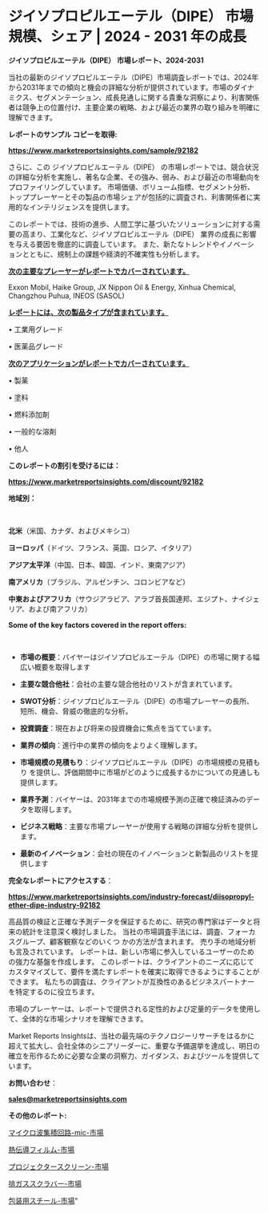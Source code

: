 # ジイソプロピルエーテル（DIPE） 市場規模、シェア | 2024 - 2031 年の成長

<strong>ジイソプロピルエーテル（DIPE） 市場レポート、2024-2031</strong>

当社の最新のジイソプロピルエーテル（DIPE）市場調査レポートでは、2024年から2031年までの傾向と機会の詳細な分析が提供されています。市場のダイナミクス、セグメンテーション、成長見通しに関する貴重な洞察により、利害関係者は競争上の位置付け、主要企業の戦略、および最近の業界の取り組みを明確に理解できます。



<strong>レポートのサンプル コピーを取得:</strong> <a href=https://www.marketreportsinsights.com/sample/92182>

<strong><u>https://www.marketreportsinsights.com/sample/92182</u></strong></a>

さらに、この ジイソプロピルエーテル（DIPE） の市場レポートでは、競合状況の詳細な分析を実施し、著名な企業、その強み、弱み、および最近の市場動向をプロファイリングしています。 市場価値、ボリューム指標、セグメント分析、トッププレーヤーとその製品の市場シェアが包括的に調査され、利害関係者に実用的なインテリジェンスを提供します。

このレポートでは、技術の進歩、人間工学に基づいたソリューションに対する需要の高まり、工業化など、ジイソプロピルエーテル（DIPE） 業界の成長に影響を与える要因を徹底的に調査しています。 また、新たなトレンドやイノベーションとともに、規制上の課題や経済的不確実性も分析します。



<strong><u>次の主要なプレーヤーがレポートでカバーされています。</u></strong>

Exxon Mobil, Haike Group, JX Nippon Oil & Energy, Xinhua Chemical, Changzhou Puhua, INEOS (SASOL)



<strong><u><b>レポートには、次の製品タイプが含まれています。</b></u></strong>

• 工業用グレード

• 医薬品グレード



<strong><u><b>次のアプリケーションがレポートでカバーされています。</b></u></strong>

• 製薬

• 塗料

• 燃料添加剤

• 一般的な溶剤

• 他人



<strong><b>このレポートの割引を受けるには：</b></strong>

<a href=https://www.marketreportsinsights.com/discount/92182>

<strong><u>https://www.marketreportsinsights.com/discount/92182</u></strong></a>



<strong>地域別：</strong>

<strong> </strong>



<strong>北米</strong>（米国、カナダ、およびメキシコ）



<strong>ヨーロッパ</strong>（ドイツ、フランス、英国、ロシア、イタリア）



<strong>アジア太平洋</strong>（中国、日本、韓国、インド、東南アジア）



<strong>南アメリカ</strong>（ブラジル、アルゼンチン、コロンビアなど）



<strong>中東およびアフリカ</strong>（サウジアラビア、アラブ首長国連邦、エジプト、ナイジェリア、および南アフリカ）



<strong>Some of the key factors covered in the report offers:</strong>

<strong> </strong>
<ul>
  <li>

<strong>市場の概要</strong>：バイヤーはジイソプロピルエーテル（DIPE）の市場に関する幅広い概要を取得します</li>
  <li>

<strong>主要な競合他社</strong>：会社の主要な競合他社のリストが含まれています。</li>
  <li>

<strong>SWOT分析</strong>：ジイソプロピルエーテル（DIPE）の市場プレーヤーの長所、短所、機会、脅威の徹底的な分析。</li>
  <li>

<strong>投資調査</strong>：現在および将来の投資機会に焦点を当てています。</li>
  <li>

<strong>業界の傾向</strong>：進行中の業界の傾向をよりよく理解します。</li>
  <li>

<strong>市場規模の見積もり</strong>：ジイソプロピルエーテル（DIPE）の市場規模の見積もり を提供し、評価期間中に市場がどのように成長するかについての見通しも提供します。</li>
  <li>

<strong>業界予測</strong>：バイヤーは、2031年までの市場規模予測の正確で検証済みのデータを取得します。</li>
  <li>

<strong>ビジネス戦略</strong>：主要な市場プレーヤーが使用する戦略の詳細な分析を提供します。</li>
  <li>

<strong>最新のイノベーション</strong>：会社の現在のイノベーションと新製品のリストを提供します</li>
</ul>


<strong>完全なレポートにアクセスする</strong>：

<a href=https://www.marketreportsinsights.com/industry-forecast/diisopropyl-ether-dipe-industry-92182>

<strong><u>https://www.marketreportsinsights.com/industry-forecast/diisopropyl-ether-dipe-industry-92182</u></strong></a>

高品質の検証と正確な予測データを保証するために、研究の専門家はデータと将来の統計を注意深く検討しました。 当社の市場調査手法には、調査、フォーカスグループ、顧客観察などのいくつ かの方法が含まれます。 売り手の地域分析も言及されています。 レポートは、新しい市場に参入しているユーザーのための強力な基盤を作成します。 このレポートは、クライアントのニーズに応じてカスタマイズして、要件を満たすレポートを確実に取得できるようにすることができます。 私たちの調査は、クライアントが互換性のあるビジネスパートナーを特定するのに役立ちます。

市場のプレーヤーは、レポートで提供される定性的および定量的データを使用して、全体的な市場シナリオを理解できます。

Market Reports Insightsは、当社の最先端のテクノロジーリサーチをはるかに超えて拡大し、会社全体のシニアリーダーに、重要な予備選挙を達成し、明日の確立を形作るために必要な企業の洞察力、ガイダンス、およびツールを提供しています。



<strong><b>お問い合わせ</b></strong>：

<a href=mailto:sales@marketreportsinsights.com>

<strong><u>sales@marketreportsinsights.com</u></strong></a>



<strong>その他のレポート:</strong>

<a href=https://www.linkedin.com/pulse/マイクロ波集積回路-mic-市場-2023-新興市場-将来の動向と市場需要-yifjf/>マイクロ波集積回路-mic-市場</a>

<a href=https://www.linkedin.com/pulse/熱伝導フィルム-市場-2030-年までの需要に焦点を当てた-2023-年調査レポート-pr-news-hub-bvzhf/>熱伝導フィルム-市場</a>

<a href=https://www.linkedin.com/pulse/プロジェクタースクリーン-市場-2023-swot-分析と最新イノベーション-2030-market-tribunal-anxcf/>プロジェクタースクリーン-市場</a>

<a href=https://www.linkedin.com/pulse/排ガススクラバー-市場-2023-swot-分析と成長率-2030-pr-news-hub-jvtuf/>排ガススクラバー-市場</a>

<a href=https://www.linkedin.com/pulse/包装用スチール-市場-2030-年までの需要に焦点を当てた-2023-wlk0f/>包装用スチール-市場</a>"
